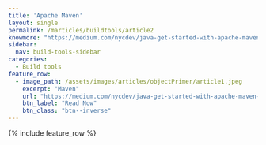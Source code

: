 ```yaml
---
title: 'Apache Maven'
layout: single
permalink: /marticles/buildtools/article2
knowmore: "https://medium.com/nycdev/java-get-started-with-apache-maven-a71f4f907cb3"
sidebar:
  nav: build-tools-sidebar
categories:
  - Build tools
feature_row:
  - image_path: /assets/images/articles/objectPrimer/article1.jpeg
    excerpt: "Maven"
    url: "https://medium.com/nycdev/java-get-started-with-apache-maven-a71f4f907cb3"
    btn_label: "Read Now"
    btn_class: "btn--inverse"  
---
```


{% include feature_row %}